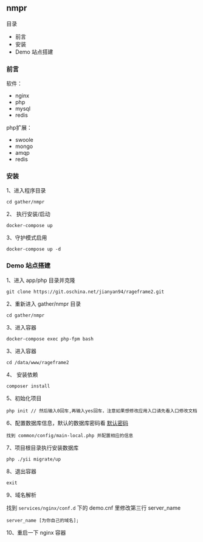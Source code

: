 ## nmpr

目录

- 前言
- 安装
- Demo 站点搭建

### 前言

软件：

- nginx
- php
- mysql
- redis

php扩展：

- swoole
- mongo
- amqp
- redis

### 安装

1、进入程序目录

```
cd gather/nmpr
```

2、 执行安装/启动

```
docker-compose up
```

3、守护模式启用

```
docker-compose up -d
```

### Demo 站点搭建

1、进入 app/php 目录并克隆

```
git clone https://git.oschina.net/jianyan94/rageframe2.git
```

2、重新进入 gather/nmpr 目录

```
cd gather/nmpr
```

3、进入容器


```
docker-compose exec php-fpm bash
```

3、进入容器


```
cd /data/www/rageframe2
```

4、 安装依赖

```
composer install
```

5、初始化项目

```
php init // 然后输入0回车,再输入yes回车，注意如果想修改应用入口请先看入口修改文档
```

6、配置数据库信息，默认的数据库密码看 [默认密码](start-default-password.md)

```
找到 common/config/main-local.php 并配置相应的信息
```

7、项目根目录执行安装数据库

```
php ./yii migrate/up
```

8、退出容器

```
exit
```

9、域名解析

找到 `services/nginx/conf.d` 下的 demo.cnf 里修改第三行 server_name

```
server_name [为你自己的域名]; 
```

10、重启一下 nginx 容器